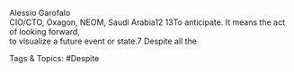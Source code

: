  
Alessio Garofalo  
CIO/CTO, Oxagon, NEOM, Saudi Arabia12
13To anticipate. It means the act of looking forward,  
to visualize a future event or state.7 Despite all the 

   Tags & Topics:
   #Despite